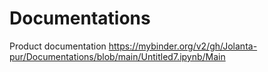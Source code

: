 # Documentations
Product documentation
https://mybinder.org/v2/gh/Jolanta-pur/Documentations/blob/main/Untitled7.ipynb/Main
